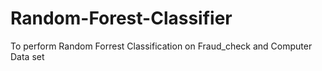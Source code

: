 # Random-Forest-Classifier

 To perform Random Forrest Classification on Fraud_check and Computer Data set
